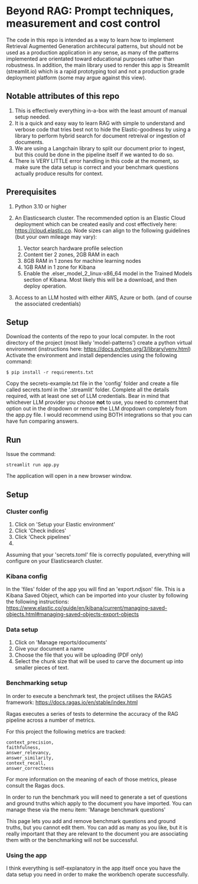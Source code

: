 # Beyond RAG: Prompt techniques, measurement and cost control

The code in this repo is intended as a way to learn how to implement Retrieval Augmented Generation architecural patterns, 
but should not be used as a production application in any sense, as many of the patterns implemented are orientated toward
educational purposes rather than robustness. In addition, the main library used to render this app is Streamlit (streamlit.io)
which is a rapid prototyping tool and not a production grade deployment platform (some may argue against this view).

## Notable attributes of this repo
1. This is effectively everything in-a-box with the least amount of manual setup needed.
2. It is a quick and easy way to learn RAG with simple to understand and verbose code that tries best not to hide the Elastic-goodness by using a library to perform hybrid search for document retreival or ingestion of documents. 
3. We are using a Langchain library to split our document prior to ingest, but this could be done in the pipeline itself if we wanted to do so.
4. There is VERY LITTLE error handling in this code at the moment, so make sure the data setup is correct and your benchmark questions actually produce results for context.

## Prerequisites
1. Python 3.10 or higher
2. An Elasticsearch cluster. The recommended option is an Elastic Cloud deployment which can be created easily and cost
effectively here: https://cloud.elastic.co. Node sizes can align to the following guidelines (but your own mileage may vary):
   1. Vector search hardware profile selection 
   2. Content tier 2 zones, 2GB RAM in each 
   3. 8GB RAM in 1 zones for machine learning nodes 
   4. 1GB RAM in 1 zone for Kibana 
   5. Enable the .elser_model_2_linux-x86_64 model in the Trained Models section of Kibana. Most likely this will be a download, and then deploy operation.

3. Access to an LLM hosted with either AWS, Azure or both. (and of course the associated credentials) 

## Setup
Download the contents of the repo to your local computer.
In the root directory of the project (most likely 'model-patterns') create a python virtual environment (instructions here: https://docs.python.org/3/library/venv.html)
Activate the environment and install dependencies using the following command: 
````
$ pip install -r requirements.txt
````


Copy the secrets-example.txt file in the 'config' folder and create a file called secrets.toml in the '.streamlit' folder.
Complete all the details required, with at least one set of LLM credentials. Bear in mind that whichever LLM provider you choose **not** to use, you need to comment that option out in the dropdown or remove the LLM dropdown completely from the app.py file. I would recommend using BOTH integrations so that you can have fun comparing answers. 

## Run
Issue the command: 
````
streamlit run app.py 
````

The application will open in a new browser window.

## Setup

### Cluster config
1. Click on 'Setup your Elastic environment'
2. Click 'Check indices'
3. Click 'Check pipelines'
4. 
Assuming that your 'secrets.toml' file is correctly populated, everything will configure on your Elasticsearch cluster.

### Kibana config
In the 'files' folder of the app you will find an 'export.ndjson' file. This is a Kibana Saved Object, which can be imported into your cluster by following the following instructions:  
https://www.elastic.co/guide/en/kibana/current/managing-saved-objects.html#managing-saved-objects-export-objects

### Data setup
1. Click on 'Manage reports/documents'
2. Give your document a name
3. Choose the file that you will be uploading (PDF only)
4. Select the chunk size that will be used to carve the document up into smaller pieces of text.

### Benchmarking setup
In order to execute a benchmark test, the project utilises the RAGAS framework: https://docs.ragas.io/en/stable/index.html

Ragas executes a series of tests to determine the accuracy of the RAG pipeline across a number of metrics. 

For this project the following metrics are tracked:
````
context_precision,
faithfulness,
answer_relevancy,
answer_similarity,
context_recall,
answer_correctness
````
For more information on the meaning of each of those metrics, please consult the Ragas docs. 

In order to run the benchmark you will need to generate a set of questions and ground truths which apply to the document you have imported. You can manage these via the menu item: 'Manage benchmark questions'

This page lets you add and remove benchmark questions and ground truths, but you cannot edit them. You can add as many as you like, but it is really important that they are relevant to the document you are associating them with or the benchmarking will not be successful.

### Using the app
I think everything is self-explanatory in the app itself once you have the data setup you need in order to make the workbench operate successfully. 